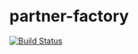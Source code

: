 # partner-factory

[![Build Status](https://travis-ci.org/tobiashcrz/partner-factory.svg?branch=master)](https://travis-ci.org/tobiashcrz/partner-factory)
